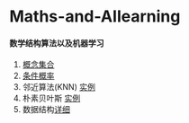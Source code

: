 # Maths-and-AIlearning

#### 数学结构算法以及机器学习

1. [概念集合](https://github.com/YaliixxG/Maths/blob/master/concept.md)
2. [条件概率](https://github.com/YaliixxG/Maths-and-AIlearning/blob/master/Conditional-probability.md)
3. 邻近算法(KNN) [实例](https://github.com/YaliixxG/Maths-and-AIlearning/blob/master/KNN.py)
4. 朴素贝叶斯 [实例](https://github.com/YaliixxG/Maths-and-AIlearning/blob/master/bayes.py)
5. 数据结构[详细](https://github.com/YaliixxG/Maths-and-AIlearning/blob/master/data-structure.md)
